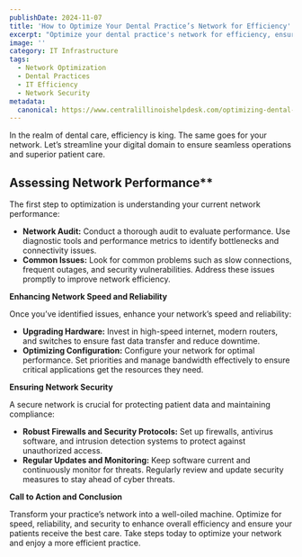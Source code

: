 ```yaml
---
publishDate: 2024-11-07
title: 'How to Optimize Your Dental Practice’s Network for Efficiency'
excerpt: "Optimize your dental practice's network for efficiency, ensuring seamless operations and superior patient care."
image: ''
category: IT Infrastructure
tags:
  - Network Optimization
  - Dental Practices
  - IT Efficiency
  - Network Security
metadata:
  canonical: https://www.centralillinoishelpdesk.com/optimizing-dental-network
---
```


In the realm of dental care, efficiency is king. The same goes for your network. Let’s streamline your digital domain to ensure seamless operations and superior patient care.

## Assessing Network Performance**

The first step to optimization is understanding your current network performance:

- **Network Audit:** Conduct a thorough audit to evaluate performance. Use diagnostic tools and performance metrics to identify bottlenecks and connectivity issues.
- **Common Issues:** Look for common problems such as slow connections, frequent outages, and security vulnerabilities. Address these issues promptly to improve network efficiency.

**Enhancing Network Speed and Reliability**

Once you’ve identified issues, enhance your network’s speed and reliability:

- **Upgrading Hardware:** Invest in high-speed internet, modern routers, and switches to ensure fast data transfer and reduce downtime.
- **Optimizing Configuration:** Configure your network for optimal performance. Set priorities and manage bandwidth effectively to ensure critical applications get the resources they need.

**Ensuring Network Security**

A secure network is crucial for protecting patient data and maintaining compliance:

- **Robust Firewalls and Security Protocols:** Set up firewalls, antivirus software, and intrusion detection systems to protect against unauthorized access.
- **Regular Updates and Monitoring:** Keep software current and continuously monitor for threats. Regularly review and update security measures to stay ahead of cyber threats.

**Call to Action and Conclusion**

Transform your practice’s network into a well-oiled machine. Optimize for speed, reliability, and security to enhance overall efficiency and ensure your patients receive the best care. Take steps today to optimize your network and enjoy a more efficient practice.
